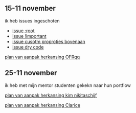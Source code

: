 <h2>
15-11 november</h2>
<p>
ik heb issues ingeschoten 
<ul>
<li><a href="https://github.com/Matthijs217/look-and-feel-styleguide/issues/8">issue :root</a></li>
<li><a href="https://github.com/kimnikitaschijf/look-and-feel-styleguide/issues/10">issue !important</a></li>
<li><a href="
https://github.com/Kitkatisvibing/look-and-feel-styleguide/issues/7">issue cusotm proproties bovenaan </a></li>

<li><a href="
https://github.com/Kitkatisvibing/look-and-feel-styleguide/issues/5">issue dry code </a></li>
</ul>

<a href="https://github.com/OFRqq/i-love-web/issues/1 ">plan van aanpak herkansing OFRqq </a>

<h2>
25-11 november</h2>

ik heb met mijn mentor studenten gekekn naar hun portflow 

<a href="https://github.com/kimnikitaschijf/look-and-feel-corporate-identity/issues/30 ">plan van aanpak herkansing kim nikitaschijf </a>

<a href="https://github.com/Clarice-COD/look-and-feel-corporate-identity/issues/5">plan van aanpak herkansing Clarice </a>

